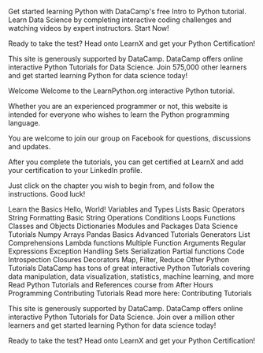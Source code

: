 Get started learning Python with DataCamp's free Intro to Python tutorial. Learn Data Science by completing interactive coding challenges and watching videos by expert instructors. Start Now!

Ready to take the test? Head onto LearnX and get your Python Certification!

This site is generously supported by DataCamp. DataCamp offers online interactive Python Tutorials for Data Science. Join 575,000 other learners and get started learning Python for data science today!

Welcome
Welcome to the LearnPython.org interactive Python tutorial.

Whether you are an experienced programmer or not, this website is intended for everyone who wishes to learn the Python programming language.

You are welcome to join our group on Facebook for questions, discussions and updates.

After you complete the tutorials, you can get certified at LearnX and add your certification to your LinkedIn profile.

Just click on the chapter you wish to begin from, and follow the instructions. Good luck!

Learn the Basics
Hello, World!
Variables and Types
Lists
Basic Operators
String Formatting
Basic String Operations
Conditions
Loops
Functions
Classes and Objects
Dictionaries
Modules and Packages
Data Science Tutorials
Numpy Arrays
Pandas Basics
Advanced Tutorials
Generators
List Comprehensions
Lambda functions
Multiple Function Arguments
Regular Expressions
Exception Handling
Sets
Serialization
Partial functions
Code Introspection
Closures
Decorators
Map, Filter, Reduce
Other Python Tutorials
DataCamp has tons of great interactive Python Tutorials covering data manipulation, data visualization, statistics, machine learning, and more
Read Python Tutorials and References course from After Hours Programming
Contributing Tutorials
Read more here: Contributing Tutorials

This site is generously supported by DataCamp. DataCamp offers online interactive Python Tutorials for Data Science. Join over a million other learners and get started learning Python for data science today!

Ready to take the test? Head onto LearnX and get your Python Certification!